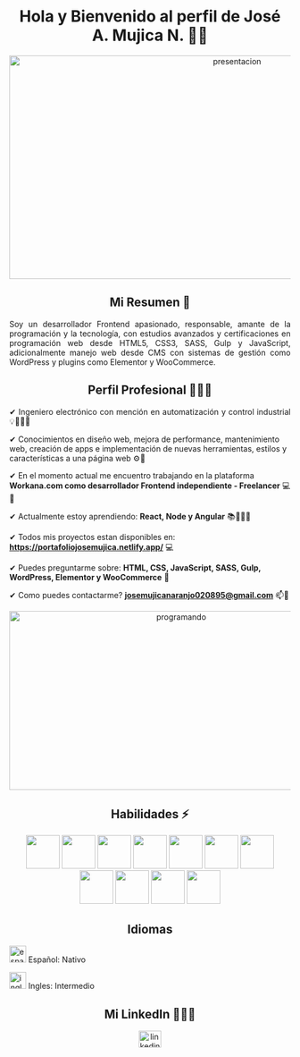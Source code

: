<h1 align="center">Hola y Bienvenido al perfil de José A. Mujica N. 👋🏼</h1>
<p align="center">
  <img width="800" height="400" src="https://user-images.githubusercontent.com/123973821/225440600-688dda00-c3c9-4767-930f-37fdc767ed85.jpg" alt="presentacion"/>
</p>



<h2 align="center">Mi Resumen 📝</h2>
<p align="justify">Soy un desarrollador Frontend apasionado, responsable, amante de la programación y la tecnología, con estudios avanzados y certificaciones en programación web desde HTML5, CSS3, SASS, Gulp y JavaScript, adicionalmente manejo web desde CMS con sistemas de gestión como WordPress y plugins como Elementor y WooCommerce.</p>



<h2 align="center">Perfil Profesional 👨🏼‍🎓</h2>
<p align="justify">  
✔ Ingeniero electrónico con mención en automatización y control industrial 💡👷🏼‍♂️

✔ Conocimientos en diseño web, mejora de performance, mantenimiento web, creación de apps e implementación de nuevas herramientas, estilos y 
  características a una página web ⚙🔧
    
✔ En el momento actual me encuentro trabajando en la plataforma **Workana.com como desarrollador Frontend independiente - Freelancer** 💻📱
    
✔ Actualmente estoy aprendiendo: **React, Node y Angular** 📚👨🏼‍🏫

✔ Todos mis proyectos estan disponibles en: **https://portafoliojosemujica.netlify.app/** 💻

✔ Puedes preguntarme sobre: **HTML, CSS, JavaScript, SASS, Gulp, WordPress, Elementor y WooCommerce** 💬

✔ Como puedes contactarme? **josemujicanaranjo020895@gmail.com** 📫📧
</p>
<p align="center">
<img width="600" height="320" src= "https://user-images.githubusercontent.com/123973821/225428640-704c8498-f491-43a3-ac96-87fca125d083.gif" alt="programando"/>
</p>


<h2 align="center">Habilidades ⚡</h2>
<p align="center">
  <img width="60" height="60" src="https://github.com/josemujica00/josemujica00/assets/123973821/23ffe9af-2758-4110-a742-c8f858492de8">
  <img width="60" height="60" src="https://github.com/josemujica00/josemujica00/assets/123973821/01415e2d-6095-4ef4-8a3d-391d763ade8f">
  <img width="60" height="60" src="https://github.com/josemujica00/josemujica00/assets/123973821/37c0e326-8904-4340-9361-411bff1cafcb">
  <img width="60" height="60" src="https://github.com/josemujica00/josemujica00/assets/123973821/98e48764-bedf-46cc-86e4-4bff53e00360">
  <img width="60" height="60" src="https://github.com/josemujica00/josemujica00/assets/123973821/94e7def1-46f5-43ec-a7c6-a74311495f9e">
  <img width="60" height="60" src="https://github.com/josemujica00/josemujica00/assets/123973821/2e7b8965-b656-41f2-8299-a3c976bd0132">
  <img width="60" height="60" src="https://github.com/josemujica00/josemujica00/assets/123973821/23bded3c-bda1-4cb0-b324-db4edad18b8e">
  <img width="60" height="60" src="https://github.com/josemujica00/josemujica00/assets/123973821/e26f884e-9f35-4480-9430-f5621ae7c97c">
  <img width="60" height="60" src="https://github.com/josemujica00/josemujica00/assets/123973821/cdc2a462-4960-4c5d-99a1-d839ee65fca4">
  <img width="60" height="60" src="https://github.com/josemujica00/josemujica00/assets/123973821/d76edac9-3ced-44b9-a74c-c8e954371a66">
  <img width="60" height="60" src="https://github.com/josemujica00/josemujica00/assets/123973821/17f93c59-de9d-49aa-a713-840fab0e612a">
</p>

  
  
<h2 align="center">Idiomas</h2>
<p><img width="30" height="30" src="https://user-images.githubusercontent.com/123973821/225727373-0058722c-5be4-44d5-83b6-caa7f8127a0f.png" alt="español"/> Español: Nativo</p>
<p><img width="30" height="30" src="https://user-images.githubusercontent.com/123973821/225678821-bdfe8647-cf76-46a6-9dcd-c03b30d1011d.png" alt="ingles"/> Ingles: Intermedio</p>



<h2 align="center">Mi LinkedIn 👦🏼🔎</h2>
<p align="center">
<a href="https://www.linkedin.com/in/jose-angel-mujica-naranjo-38321a17b/" target="blank"><img align="center" src="https://raw.githubusercontent.com/rahuldkjain/github-profile-readme-generator/master/src/images/icons/Social/linked-in-alt.svg" alt="linkedin" height="30" width="40" /></a>
</p>
